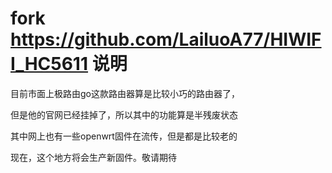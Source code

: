 fork https://github.com/LailuoA77/HIWIFI_HC5611
说明
=
目前市面上极路由go这款路由器算是比较小巧的路由器了，

但是他的官网已经挂掉了，所以其中的功能算是半残废状态

其中网上也有一些openwrt固件在流传，但是都是比较老的

现在，这个地方将会生产新固件。敬请期待
